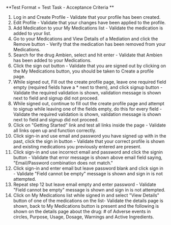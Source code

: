 
**Test Format = Test Task - Acceptance Criteria **  
1. Log in and Create Profile - Validate that your profile has been created.  
2. Edit Profile - Validate that your changes have been applied to the profile.  
3. Add Medication to your My Medications list - Validate the medication is added to your list.  
4. Go to your Medications and View Details of a Mediation and click the Remove button - Verify that the medication has been removed from your Medications.  
5. Search for the drug Ambien, select and hit enter - Validate that Ambien has been added to your Medications.  
6. Click the sign out button - Validate that you are signed out by clicking on the My Medications button, you should be taken to Create a profile page.  
7. While signed out, Fill out the create profile page, leave one required field empty (required fields have a * next to them), and click signup button - Validate the required validation is shown, validation message is shown next to field and signup did not proceed.  
8. While signed out, continue to fill out the create profile page and attempt to signup while leaving one of the fields empty, do this for every field - Validate the required validation is shown, validation message is shown next to field and signup did not proceed.  
9. Click on "Getting Started" link and test all links inside the page - Validate all links open up and function correctly.  
10. Click sign-in and use email and password you have signed up with in the past, click the sign in button - Validate that your correct profile is shown and existing medications you previously entered are present.  
11. Click sign-in and use incorrect email and password and click the signin button - Validate that error message is shown above email field saying, "Email/Password combination does not match."
12. Click sign-in and enter email but leave password blank and click sign in - Validate "Field cannot be empty" message is shown and sign in is not attempted.  
13. Repeat step 12 but leave email empty and enter password - Validate "Field cannot be empty" message is shown and sign in is not attempted.  
14. Click on My Medications list while signed in and select "View Details" button of one of the medications on the list- Validate the details page is shown, back to My Medications button is present and the following is shown on the details page about the drug: # of Adverse events in circles, Purpose, Usage, Dosage, Warnings and Active Ingredients.  
